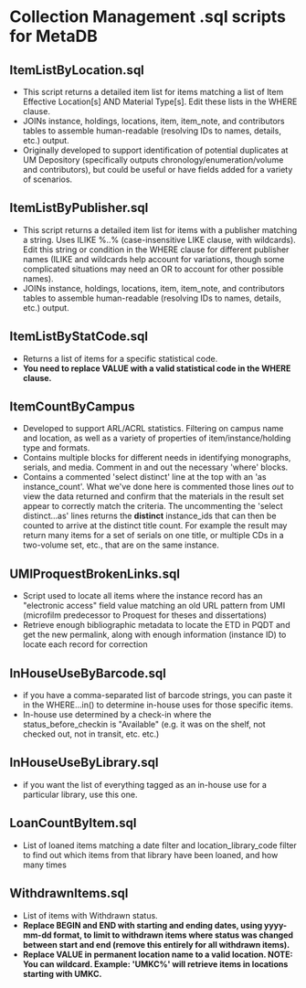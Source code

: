 # Collection Management .sql scripts for MetaDB

## ItemListByLocation.sql
- This script returns a detailed item list for items matching a list of Item Effective Location[s] AND Material Type[s]. Edit these lists in the WHERE clause.
- JOINs instance, holdings, locations, item, item_note, and contributors tables to assemble human-readable (resolving IDs to names, details, etc.) output.
- Originally developed to support identification of potential duplicates at UM Depository (specifically outputs chronology/enumeration/volume and contributors), but could be useful or have fields added for a variety of scenarios.

## ItemListByPublisher.sql
- This script returns a detailed item list for items with a publisher matching a string. Uses ILIKE %..% (case-insensitive LIKE clause, with wildcards). Edit this string or condition in the WHERE clause for different publisher names (ILIKE and wildcards help account for variations, though some complicated situations may need an OR to account for other possible names).
- JOINs instance, holdings, locations, item, item_note, and contributors tables to assemble human-readable (resolving IDs to names, details, etc.) output.

## ItemListByStatCode.sql
- Returns a list of items for a specific statistical code.
- **You need to replace VALUE with a valid statistical code in the WHERE clause.**

## ItemCountByCampus
- Developed to support ARL/ACRL statistics. Filtering on campus name and location, as well as a variety of properties of item/instance/holding type and formats.
- Contains multiple blocks for different needs in identifying monographs, serials, and media. Comment in and out the necessary 'where' blocks.
- Contains a commented 'select distinct' line at the top with an 'as instance_count'. What we've done here is commented those lines *out* to view the data returned and confirm that the materials in the result set appear to correctly match the criteria. The uncommenting the 'select distinct...as' lines returns the **distinct** instance_ids that can then be counted to arrive at the distinct title count. For example the result may return many items for a set of serials on one title, or multiple CDs in a two-volume set, etc., that are on the same instance.

## UMIProquestBrokenLinks.sql
- Script used to locate all items where the instance record has an "electronic access" field value matching an old URL pattern from UMI (microfilm predecessor to Proquest for theses and dissertations)
- Retrieve enough bibliographic metadata to locate the ETD in PQDT and get the new permalink, along with enough information (instance ID) to locate each record for correction

## InHouseUseByBarcode.sql
- if you have a comma-separated list of barcode strings, you can paste it in the WHERE...in(<list goes here>) to determine in-house uses for those specific items.
- In-house use determined by a check-in where the status_before_checkin is "Available" (e.g. it was on the shelf, not checked out, not in transit, etc. etc.)

## InHouseUseByLibrary.sql
- if you want the list of everything tagged as an in-house use for a particular library, use this one.

## LoanCountByItem.sql
- List of loaned items matching a date filter and location_library_code filter to find out which items from that library have been loaned, and how many times

## WithdrawnItems.sql
- List of items with Withdrawn status.
- **Replace BEGIN and END with starting and ending dates, using yyyy-mm-dd format, to limit to withdrawn items where status was changed between start and end (remove this entirely for all withdrawn items).**
- **Replace VALUE in permanent location name to a valid location. NOTE: You can wildcard. Example: 'UMKC%' will retrieve items in locations starting with UMKC.**
